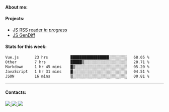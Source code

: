 #### About me:

#### Projects:
- [JS RSS reader *in progress*](https://github.com/GKoil/frontend-project-lvl3)
- [JS GenDiff](https://github.com/GKoil/GenDiff)

#### Stats for this week:
<!--START_SECTION:waka-->

```txt
Vue.js       23 hrs          █████████████████░░░░░░░░   68.05 %
Other        7 hrs           █████▒░░░░░░░░░░░░░░░░░░░   20.71 %
Markdown     1 hr 45 mins    █▒░░░░░░░░░░░░░░░░░░░░░░░   05.20 %
JavaScript   1 hr 31 mins    █░░░░░░░░░░░░░░░░░░░░░░░░   04.51 %
JSON         16 mins         ▒░░░░░░░░░░░░░░░░░░░░░░░░   00.81 %
```

<!--END_SECTION:waka-->
---
#### Contacts:

<a target='_blank' title='LinkedIn' href="https://www.linkedin.com/in/gkoil/">
  <img src="https://img.shields.io/badge/LinkedIn-0077B5?style=for-the-badge&logo=linkedin&logoColor=white" />
</a>
<a target='_blank' title='Telegram' href="https://t.me/gkoil">
  <img src="https://img.shields.io/badge/Telegram-2CA5E0?style=for-the-badge&logo=telegram&logoColor=white" />
</a>
<a target='_blank' title='Gmail' href="mailto: gk.grigorev@gmail.com">
  <img src="https://img.shields.io/badge/Gmail-D14836?style=for-the-badge&logo=gmail&logoColor=white" />
</a>

